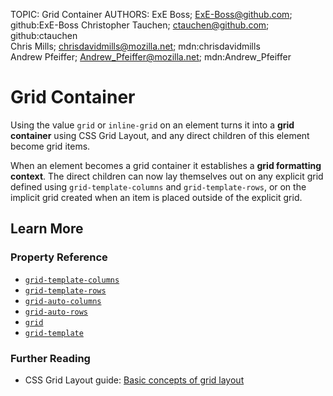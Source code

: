 TOPIC: Grid Container
AUTHORS: ExE Boss; ExE-Boss@github.com; github:ExE-Boss
         Christopher Tauchen; ctauchen@github.com; github:ctauchen
         Chris Mills; chrisdavidmills@mozilla.net; mdn:chrisdavidmills
         Andrew Pfeiffer; Andrew_Pfeiffer@mozilla.net; mdn:Andrew_Pfeiffer

# Grid Container

Using the value `grid` or `inline-grid` on an element turns it into a **grid container** using
CSS Grid Layout, and any direct children of this element become grid items.

When an element becomes a grid container it establishes a **grid formatting context**. The direct
children can now lay themselves out on any explicit grid defined using `grid-template-columns`
and `grid-template-rows`, or on the implicit grid created when an item is
placed outside of the explicit grid.

## Learn More

### Property Reference

- [`grid-template-columns`](https://wiki.developer.mozilla.org/en-US/docs/Web/CSS/grid-template-columns)
- [`grid-template-rows`](https://wiki.developer.mozilla.org/en-US/docs/Web/CSS/grid-template-rows)
- [`grid-auto-columns`](https://wiki.developer.mozilla.org/en-US/docs/Web/CSS/grid-auto-columns)
- [`grid-auto-rows`](https://wiki.developer.mozilla.org/en-US/docs/Web/CSS/grid-auto-rows)
- [`grid`](https://wiki.developer.mozilla.org/en-US/docs/Web/CSS/grid)
- [`grid-template`](https://wiki.developer.mozilla.org/en-US/docs/Web/CSS/grid-template)

### Further Reading

- CSS Grid Layout guide: [Basic concepts of grid layout](https://wiki.developer.mozilla.org/en-US/docs/Web/CSS/CSS_Grid_Layout/Basic_Concepts_of_Grid_Layout)
